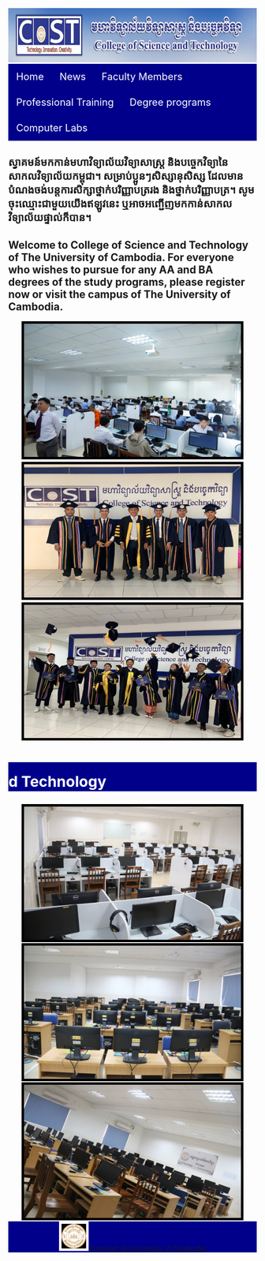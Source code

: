 <!DOCTYPE html>
<html>
<head>
<title> The University Of Cambodia </title>
<link rel="icon" type="icon2.jpg" href="icon2.jpg">
<style>
ul {
background-color:Darkblue;
  list-style-type: none;
  margin: 0;
  padding: 0;
  overflow: hidden;
 background-color:Darkblue;
}
li {
  float: left;
}
li a, .dropbtn {
display: inline-block;
  display: inline-block;
  color:white;
   font-size:20px;
  text-align: center;
  padding: 14px 16px;
  text-decoration: none;
}
li a:hover, .dropdown:hover .dropbtn {
  background-color:Violet;
}
li.dropdown {
  display: inline-block;
}
.dropdown-content {
  display: none;
  position: absolute;
  background-color:Violet ;
  min-width: 160px;
  box-shadow: 0px 8px 16px 0px rgba(0,0,0,0.2);
  z-index: 1;
}
.dropdown-content a {
  color:white;
  padding: 12px 16px;
  text-decoration: none;
  display: block;
  text-align: left;
}
.dropdown-content a:hover {background-color:Gray;}
.dropdown:hover .dropdown-content {
  display: block;
}
li.dropdown {
  display: inline-block;
}
.dropdown-Computer {
  display: none;
  position: absolute;
  background-color:LightGray ;
  min-width: 160px;
  box-shadow: 0px 8px 16px 0px rgba(0,0,0,0.2);
  z-index: 1;
}
.dropdown-Computer a {
  color:white;
  padding: 12px 16px;
  text-decoration: none;
  display: block;
  text-align: left;
}
.dropdown-Computer a:hover {background-color:Gray;}
.dropdown:hover .dropdown-Computer {
  display: block;
  }
marquee{
background-color:Darkblue;
      font-size:30px;
      color:white;
}
#past1{
background-color:Darkblue;
text-align:center;
}
#duck1{
text-align:center;
Font-size:20px;
color:white;
}
#duck2{
text-align:center;
font-size:10px;
}
</style>
</head>
<body>
<img src="14lab.jpg" width="1328px" height="110px">
<ul>
 <li><a href="Home.html.html">Home</a></li>
  <li><a href="1.html.html">News</a></li>
  <li><a href="Facultymembers.html">Faculty Members</a></li>
  <li><a href="training.html">Professional Training</a></li>
  <li class="dropdown">
    <a href="Dergree.html.html" class="dropbtn">Degree programs</a>
    <div class="dropdown-content">
      <a href="IT.html.html">Information Technology Since 2003</a>
      <a href="IT1.html.html">Computer Science2003</a>
      <a href="IT2.html.html">Electronics and Telecommunications Since 2003</a>
    <a href="IT3.html.html">Graphic Design and Multimedia New 2025</a>
    <a href="IT4.html.html">Business Management Information Technology New 2025</a>
    <a href="IT5.html.html">NetWork Engineering and Cyber security New 2025</a>
    <a href="IT6.html.html">Data Science and Artifial Intelligence New 2025</a>
   
    </div>
  </li>
 <li class="dropdown">
    <a href="IT7" class="dropbtn">Computer Labs</a>
    <div class="dropdown-Computer">
      <a href="lab1.html.html">Multimedia Lab</a>
      <a href="lab2.html.html">E-learning</a>
      <a href="lab3.html.html">Networking</a>
    <a href="lab4.html.html">IT Center</a>
    </div>
  </li>
  </ul>
<h2>ស្វាគមន៍មកកាន់មហាវិទ្យាល័យវិទ្យាសាស្ត្រ និងបច្ចេកវិទ្យានៃសាកលវិទ្យាល័យកម្ពុជា។ សម្រាប់ប្អូនៗសិស្សានុសិស្ស ដែលមានបំណងចង់បន្តការសិក្សាថ្នាក់បរិញ្ញាបត្ររង និងថ្នាក់បរិញ្ញាបត្រ។ សូមចុះឈ្មោះជាមួយយើងឥឡូវនេះ ឬអាចអញ្ជើញមកកាន់សាកលវិទ្យាល័យផ្ទាល់ក៏បាន។ </h2>
<h2>Welcome to College of Science and Technology of The University of Cambodia. For everyone who wishes to pursue for any AA and BA degrees of the study programs, please register now or visit the campus of The University of Cambodia.</h2>
<div id="duck1">
<img src="1lab.jpg" width="440px" height="270px" style="border:5px solid black; text-align:center;">
<img src="2lab.jpg" width="440px" height="270px"style="border:5px solid black; text-align:center;">
<img src="3lab.jpg" width="440px" height="270px"style="border:5px solid black; text-align:center;">
</div>
<h1><marquee behavior="scroll" direction="right" scrollamount="6"><img src="icon1.jpg"  style="width:130px;height:50px;">ស្វាគមន៍! IT Women in College Science and Technology</marquee></h1>
<div id="duck2">
<img src="4lab.jpg" width="440px" height="270px"style="border:5px solid black; text-align:center;">
<img src="5lab.jpg" width="440px" height="270px"style="border:5px solid black; text-align:center;">
<img src="6lab.jpg" width="440px" height="270px"style="border:5px solid black; text-align:center;">
</div>
<div id="past1">
<img src="icon3.jpg" style="border:5px solid white; text-align:center;" width="50px" height="50"><a href="https://cost.uc.edu.kh">Copyrigh @ University of Cambodia</a>
</div>
</body>
</html>
